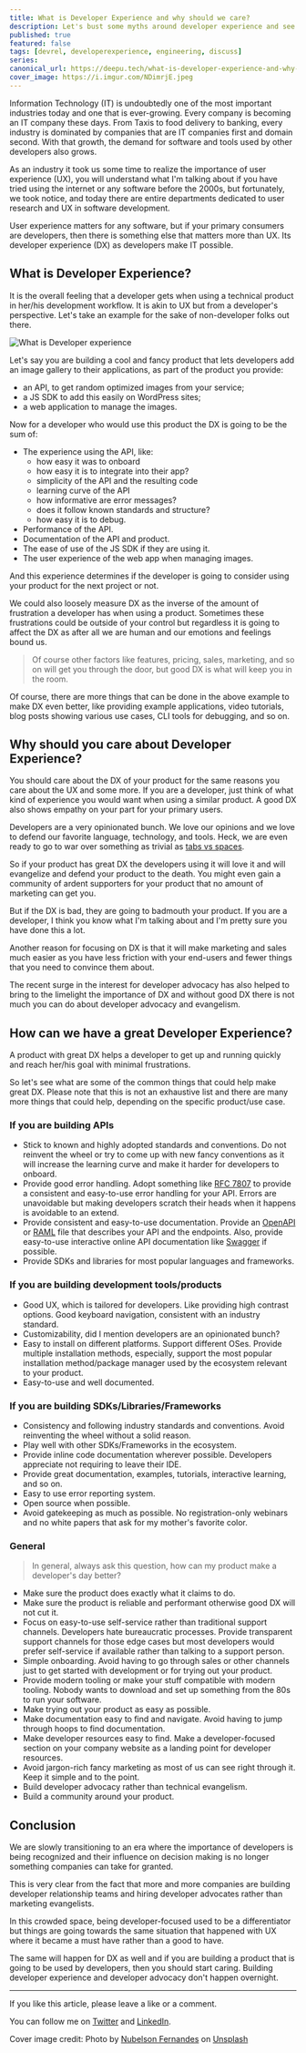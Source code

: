 ```yaml
---
title: What is Developer Experience and why should we care?
description: Let's bust some myths around developer experience and see why it's important.
published: true
featured: false
tags: [devrel, developerexperience, engineering, discuss]
series:
canonical_url: https://deepu.tech/what-is-developer-experience-and-why-care/
cover_image: https://i.imgur.com/NDimrjE.jpeg
---
```


Information Technology (IT) is undoubtedly one of the most important industries today and one that is ever-growing. Every company is becoming an IT company these days. From Taxis to food delivery to banking, every industry is dominated by companies that are IT companies first and domain second. With that growth, the demand for software and tools used by other developers also grows.

As an industry it took us some time to realize the importance of user experience (UX), you will understand what I'm talking about if you have tried using the internet or any software before the 2000s, but fortunately, we took notice, and today there are entire departments dedicated to user research and UX in software development.

User experience matters for any software, but if your primary consumers are developers, then there is something else that matters more than UX. Its developer experience (DX) as developers make IT possible.

## What is Developer Experience?

It is the overall feeling that a developer gets when using a technical product in her/his development workflow. It is akin to UX but from a developer's perspective. Let's take an example for the sake of non-developer folks out there.

![What is Developer experience](https://i.imgur.com/EB23Cv3.png)

Let's say you are building a cool and fancy product that lets developers add an image gallery to their applications, as part of the product you provide:

- an API, to get random optimized images from your service;
- a JS SDK to add this easily on WordPress sites;
- a web application to manage the images.

Now for a developer who would use this product the DX is going to be the sum of:

- The experience using the API, like:
  - how easy it was to onboard
  - how easy it is to integrate into their app?
  - simplicity of the API and the resulting code
  - learning curve of the API
  - how informative are error messages?
  - does it follow known standards and structure?
  - how easy it is to debug.
- Performance of the API.
- Documentation of the API and product.
- The ease of use of the JS SDK if they are using it.
- The user experience of the web app when managing images.

And this experience determines if the developer is going to consider using your product for the next project or not.

We could also loosely measure DX as the inverse of the amount of frustration a developer has when using a product. Sometimes these frustrations could be outside of your control but regardless it is going to affect the DX as after all we are human and our emotions and feelings bound us.

> Of course other factors like features, pricing, sales, marketing, and so on will get you through the door, but good DX is what will keep you in the room.

Of course, there are more things that can be done in the above example to make DX even better, like providing example applications, video tutorials, blog posts showing various use cases, CLI tools for debugging, and so on.

## Why should you care about Developer Experience?

You should care about the DX of your product for the same reasons you care about the UX and some more. If you are a developer, just think of what kind of experience you would want when using a similar product. A good DX also shows empathy on your part for your primary users.

Developers are a very opinionated bunch. We love our opinions and we love to defend our favorite language, technology, and tools. Heck, we are even ready to go to war over something as trivial as [tabs vs spaces](https://www.reddit.com/r/programming/comments/p1j1c/tabs_vs_spaces_vs_both/).

So if your product has great DX the developers using it will love it and will evangelize and defend your product to the death. You might even gain a community of ardent supporters for your product that no amount of marketing can get you.

But if the DX is bad, they are going to badmouth your product. If you are a developer, I think you know what I'm talking about and I'm pretty sure you have done this a lot.

Another reason for focusing on DX is that it will make marketing and sales much easier as you have less friction with your end-users and fewer things that you need to convince them about.

The recent surge in the interest for developer advocacy has also helped to bring to the limelight the importance of DX and without good DX there is not much you can do about developer advocacy and evangelism.

## How can we have a great Developer Experience?

A product with great DX helps a developer to get up and running quickly and reach her/his goal with minimal frustrations.

So let's see what are some of the common things that could help make great DX. Please note that this is not an exhaustive list and there are many more things that could help, depending on the specific product/use case.

### If you are building APIs

- Stick to known and highly adopted standards and conventions. Do not reinvent the wheel or try to come up with new fancy conventions as it will increase the learning curve and make it harder for developers to onboard.
- Provide good error handling. Adopt something like [RFC 7807](https://datatracker.ietf.org/doc/html/rfc7807) to provide a consistent and easy-to-use error handling for your API. Errors are unavoidable but making developers scratch their heads when it happens is avoidable to an extend.
- Provide consistent and easy-to-use documentation. Provide an [OpenAPI](https://www.openapis.org/) or [RAML](http://raml.org/) file that describes your API and the endpoints. Also, provide easy-to-use interactive online API documentation like [Swagger](https://swagger.io/) if possible.
- Provide SDKs and libraries for most popular languages and frameworks.

### If you are building development tools/products

- Good UX, which is tailored for developers. Like providing high contrast options. Good keyboard navigation, consistent with an industry standard.
- Customizability, did I mention developers are an opinionated bunch?
- Easy to install on different platforms. Support different OSes. Provide multiple installation methods, especially, support the most popular installation method/package manager used by the ecosystem relevant to your product.
- Easy-to-use and well documented.

### If you are building SDKs/Libraries/Frameworks

- Consistency and following industry standards and conventions. Avoid reinventing the wheel without a solid reason.
- Play well with other SDKs/Frameworks in the ecosystem.
- Provide inline code documentation wherever possible. Developers appreciate not requiring to leave their IDE.
- Provide great documentation, examples, tutorials, interactive learning, and so on.
- Easy to use error reporting system.
- Open source when possible.
- Avoid gatekeeping as much as possible. No registration-only webinars and no white papers that ask for my mother's favorite color.

### General

> In general, always ask this question, how can my product make a developer's day better?

- Make sure the product does exactly what it claims to do.
- Make sure the product is reliable and performant otherwise good DX will not cut it.
- Focus on easy-to-use self-service rather than traditional support channels. Developers hate bureaucratic processes. Provide transparent support channels for those edge cases but most developers would prefer self-service if available rather than talking to a support person.
- Simple onboarding. Avoid having to go through sales or other channels just to get started with development or for trying out your product.
- Provide modern tooling or make your stuff compatible with modern tooling. Nobody wants to download and set up something from the 80s to run your software.
- Make trying out your product as easy as possible.
- Make documentation easy to find and navigate. Avoid having to jump through hoops to find documentation.
- Make developer resources easy to find. Make a developer-focused section on your company website as a landing point for developer resources.
- Avoid jargon-rich fancy marketing as most of us can see right through it. Keep it simple and to the point.
- Build developer advocacy rather than technical evangelism.
- Build a community around your product.

## Conclusion

We are slowly transitioning to an era where the importance of developers is being recognized and their influence on decision making is no longer something companies can take for granted.

This is very clear from the fact that more and more companies are building developer relationship teams and hiring developer advocates rather than marketing evangelists.

In this crowded space, being developer-focused used to be a differentiator but things are going towards the same situation that happened with UX where it became a must have rather than a good to have.

The same will happen for DX as well and if you are building a product that is going to be used by developers, then you should start caring. Building developer experience and developer advocacy don't happen overnight.

---

If you like this article, please leave a like or a comment.

You can follow me on [Twitter](https://twitter.com/deepu105) and [LinkedIn](https://www.linkedin.com/in/deepu05/).

Cover image credit: Photo by [Nubelson Fernandes](https://unsplash.com/@nublson) on [Unsplash](https://unsplash.com/s/photos/developer)
